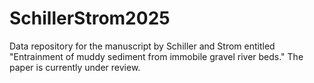 # SchillerStrom2025
Data repository for the manuscript by Schiller and Strom entitled "Entrainment of muddy sediment from immobile gravel river beds." The paper is currently under review.
